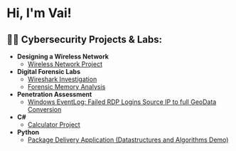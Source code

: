 <h1>Hi, I'm Vai! </h1>

<h2>👨‍💻 Cybersecurity Projects & Labs:</h2>

- <b>Designing a Wireless Network</b>
  - [Wireless Network Project](https://github.com/dannyt28/WirelessNetworkProject)
- <b>Digital Forensic Labs </b>
  - [Wireshark Investigation](https://github.com/dannyt28/Digital-Forensic-Investigation-Lab) 
  - [Forensic Memory Analysis](https://github.com/dannyt28/ForensicMemoryAnalysis) 
- <b>Penetration Assessment</b>
  - [Windows EventLog: Failed RDP Logins Source IP to full GeoData Conversion](https://github.com/joshmadakor1/Sentinel-Lab)
- <b>C#</b>
  - [Calculator Project](https://github.com/dannyt28/Calculator-Program)
- <b>Python</b>
  - [Package Delivery Application (Datastructures and Algorithms Demo)](https://github.com/joshmadakor1/Package-Delivery-Pathfinding-Algorithm)




<!--
**joshmadakor1/joshmadakor1** is a ✨ _special_ ✨ repository because its `README.md` (this file) appears on your GitHub profile.

Here are some ideas to get you started:

- 🔭 I’m currently working on ...
- 🌱 I’m currently learning ...
- 👯 I’m looking to collaborate on ...
- 🤔 I’m looking for help with ...
- 💬 Ask me about ...
- 📫 How to reach me: ...
- 😄 Pronouns: ...
- ⚡ Fun fact: ...
-->
